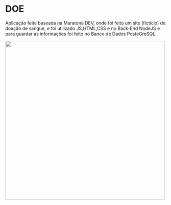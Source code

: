 # DOE
Aplicação feita baseada na Maratona DEV, onde foi feito um site (ficticio) de doação de sangue, e foi utilizado JS,HTML,CSS e no Back-End NodeJS e para guardar as informações foi feito no Banco de Dados PosteGreSQL. 




<img src = "https://user-images.githubusercontent.com/56702162/74999473-8128ea00-543a-11ea-94e7-914f98ac545a.png" width = "500" >
